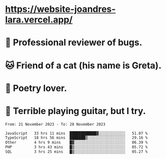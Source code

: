 # https://website-joandres-lara.vercel.app/
# 🐛 Professional reviewer of bugs.
# 🐱 Friend of a cat (his name is Greta).
# 📜 Poetry lover.
# 🎸 Terrible playing guitar, but I try.

<!--START_SECTION:waka-->

```txt
From: 21 November 2023 - To: 28 November 2023

JavaScript   33 hrs 11 mins  ████████████▓░░░░░░░░░░░░   51.07 %
TypeScript   18 hrs 56 mins  ███████▒░░░░░░░░░░░░░░░░░   29.16 %
Other        4 hrs 9 mins    █▓░░░░░░░░░░░░░░░░░░░░░░░   06.39 %
PHP          3 hrs 43 mins   █▒░░░░░░░░░░░░░░░░░░░░░░░   05.72 %
SQL          3 hrs 25 mins   █▒░░░░░░░░░░░░░░░░░░░░░░░   05.27 %
```

<!--END_SECTION:waka-->
